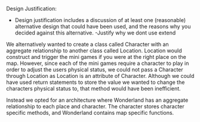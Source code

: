 Design Justification:
- Design justification includes a discussion of at least one (reasonable) alternative design that could have been used, and the reasons why you decided against this alternative.
-Justify why we dont use extend

We alternatively wanted to create a class called Character with an aggregate relationship to another class called Location. Location would construct and trigger the mini games if you were at the right place on the map. However, since each of the mini games require a character to play in order to adjust the users physical status, we could not pass a Character through Location as Location is an attribute of Character. Although we could have used return statements to store the value we wanted to change the characters physical status to, that method would have been inefficient. 

Instead we opted for an architecture where Wonderland has an aggregate relationship to each place and character. The character stores character specific methods, and Wonderland contains map specific functions.
